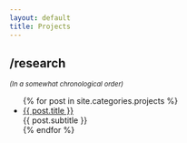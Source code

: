 ```yaml
---
layout: default
title: Projects
---
```

<div id="pagetitle"><h2> /research </h2>
<small>
<i>(In a somewhat chronological order)</i>
</small>
</div>
<ul class="posts">
	{% for post in site.categories.projects %} 
	<li class="postitem" data-section="{{ post.title }}">
		<a class="alist" href="{{ site.url }}{{ post.url }}">
			{{ post.title }}
		</a> <br />
		<span class="desc">
			{{ post.subtitle }}
		</span>
	</li>
	{% endfor %} 
</ul>
<script src="../assets/js/main.js"></script>

